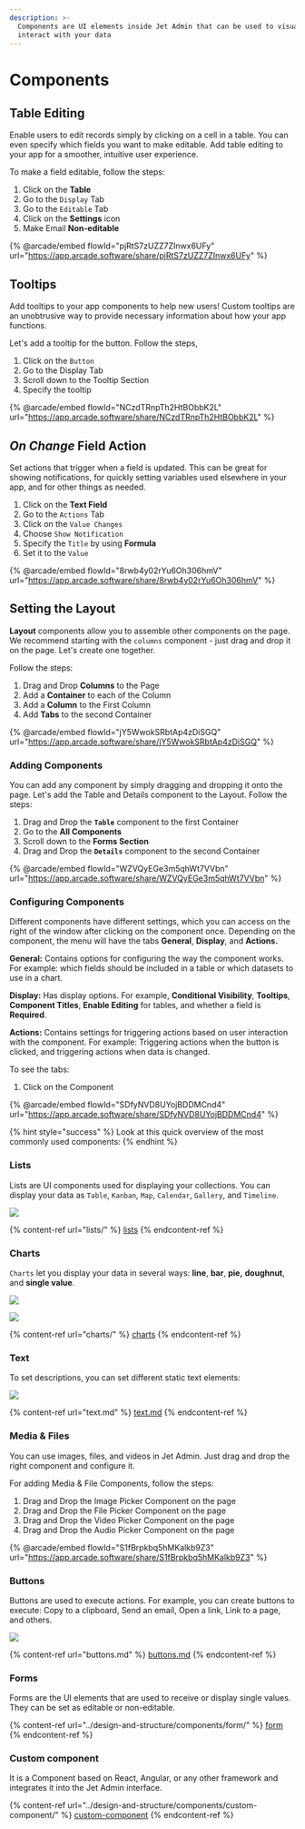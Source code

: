 ```yaml
---
description: >-
  Components are UI elements inside Jet Admin that can be used to visualize and
  interact with your data
---
```


# Components

## Table Editing <a href="#h_d8d3738d09" id="h_d8d3738d09"></a>

Enable users to edit records simply by clicking on a cell in a table. You can even specify which fields you want to make editable. Add table editing to your app for a smoother, intuitive user experience.

To make a field editable, follow the steps:

1. Click on the **Table**
2. Go to the `Display` Tab
3. Go to the `Editable` Tab
4. Click on the **Settings** icon
5. Make Email **Non-editable**

{% @arcade/embed flowId="pjRtS7zUZZ7ZInwx6UFy" url="https://app.arcade.software/share/pjRtS7zUZZ7ZInwx6UFy" %}

## Tooltips <a href="#h_af590998f2" id="h_af590998f2"></a>

Add tooltips to your app components to help new users! Custom tooltips are an unobtrusive way to provide necessary information about how your app functions.

Let's add a tooltip for the button. Follow the steps,

1. Click on the `Button`
2. Go to the Display Tab
3. Scroll down to the Tooltip Section
4. Specify the tooltip

{% @arcade/embed flowId="NCzdTRnpTh2HtBObbK2L" url="https://app.arcade.software/share/NCzdTRnpTh2HtBObbK2L" %}

## _On Change_ Field Action <a href="#h_2a04e1f31b" id="h_2a04e1f31b"></a>

Set actions that trigger when a field is updated. This can be great for showing notifications, for quickly setting variables used elsewhere in your app, and for other things as needed.

1. Click on the **Text Field**
2. Go to the `Actions` Tab
3. Click on the `Value Changes`
4. Choose `Show Notification`
5. Specify the `Title` by using **Formula**
6. Set it to the `Value`

{% @arcade/embed flowId="8rwb4y02rYu6Oh306hmV" url="https://app.arcade.software/share/8rwb4y02rYu6Oh306hmV" %}

## Setting the Layout

**Layout** components allow you to assemble other components on the page. We recommend starting with the `columns` component - just drag and drop it on the page. Let's create one together.

Follow the steps:

1. Drag and Drop **Columns** to the Page
2. Add a **Container** to each of the Column
3. Add a **Column** to the First Column
4. Add **Tabs** to the second Container

{% @arcade/embed flowId="jY5WwokSRbtAp4zDiSGQ" url="https://app.arcade.software/share/jY5WwokSRbtAp4zDiSGQ" %}

### Adding Components

You can add any component by simply dragging and dropping it onto the page. Let's add the Table and Details component to the Layout. Follow the steps:

1. Drag and Drop the **`Table`** component to the first Container
2. Go to the **All Components**
3. Scroll down to the **Forms Section**
4. Drag and Drop the **`Details`** component to the second Container

{% @arcade/embed flowId="WZVQyEGe3m5qhWt7VVbn" url="https://app.arcade.software/share/WZVQyEGe3m5qhWt7VVbn" %}

### Configuring Components

Different components have different settings, which you can access on the right of the window after clicking on the component once. Depending on the component, the menu will have the tabs **General**, **Display**, and **Actions.**

**General:** Contains options for configuring the way the component works. For example: which fields should be included in a table or which datasets to use in a chart.

**Display:** Has display options. For example, **Conditional Visibility**, **Tooltips**, **Component Titles**, **Enable Editing** for tables, and whether a field is **Required**.&#x20;

**Actions:** Contains settings for triggering actions based on user interaction with the component. For example: Triggering actions when the button is clicked, and triggering actions when data is changed.

To see the tabs:

1. Click on the Component

{% @arcade/embed flowId="SDfyNVD8UYojBDDMCnd4" url="https://app.arcade.software/share/SDfyNVD8UYojBDDMCnd4" %}

{% hint style="success" %}
Look at this quick overview of the most commonly used components:
{% endhint %}

### Lists

Lists are UI components used for displaying your collections. You can display your data as `Table`, `Kanban`, `Map`, `Calendar`, `Gallery`, and `Timeline`.

![](<../../.gitbook/assets/image (795).png>)

{% content-ref url="lists/" %}
[lists](lists/)
{% endcontent-ref %}

### Charts

`Charts` let you display your data in several ways: **line**, **bar**, **pie,** **doughnut**, and **single value**.

![](<../../.gitbook/assets/image (798).png>)

![](<../../.gitbook/assets/image (796).png>)

{% content-ref url="charts/" %}
[charts](charts/)
{% endcontent-ref %}

### Text

To set descriptions, you can set different static text elements:

![](<../../.gitbook/assets/image (860).png>)

{% content-ref url="text.md" %}
[text.md](text.md)
{% endcontent-ref %}

### Media & Files

You can use images, files, and videos in Jet Admin. Just drag and drop the right component and configure it.&#x20;

For adding Media & File Components, follow the steps:

1. Drag and Drop the Image Picker Component on the page
2. Drag and Drop the File Picker Component on the page
3. Drag and Drop the Video Picker Component on the page
4. Drag and Drop the Audio Picker Component on the page

{% @arcade/embed flowId="S1fBrpkbq5hMKalkb9Z3" url="https://app.arcade.software/share/S1fBrpkbq5hMKalkb9Z3" %}

### Buttons

Buttons are used to execute actions. For example, you can create buttons to execute: Copy to a clipboard, Send an email, Open a link, Link to a page, and others.

![](<../../.gitbook/assets/image (861).png>)

{% content-ref url="buttons.md" %}
[buttons.md](buttons.md)
{% endcontent-ref %}

### Forms

Forms are the UI elements that are used to receive or display single values. They can be set as editable or non-editable.

{% content-ref url="../design-and-structure/components/form/" %}
[form](../design-and-structure/components/form/)
{% endcontent-ref %}

### Custom component

It is a Component based on React, Angular, or any other framework and integrates it into the Jet Admin interface.

{% content-ref url="../design-and-structure/components/custom-component/" %}
[custom-component](../design-and-structure/components/custom-component/)
{% endcontent-ref %}
